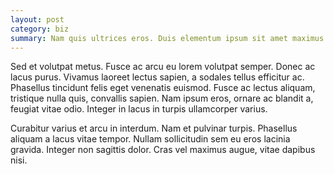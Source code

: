 ```yaml
---
layout: post
category: biz
summary: Nam quis ultrices eros. Duis elementum ipsum sit amet maximus pretium. Morbi sed cursus orci. Ut vestibulum auctor enim. Quisque elementum lorem sit amet metus sollicitudin pellentesque.
---
```


Sed et volutpat metus. Fusce ac arcu eu lorem volutpat semper. Donec ac lacus purus. Vivamus laoreet lectus sapien, a sodales tellus efficitur ac. Phasellus tincidunt felis eget venenatis euismod. Fusce ac lectus aliquam, tristique nulla quis, convallis sapien. Nam ipsum eros, ornare ac blandit a, feugiat vitae odio. Integer in lacus in turpis ullamcorper varius.

Curabitur varius et arcu in interdum. Nam et pulvinar turpis. Phasellus aliquam a lacus vitae tempor. Nullam sollicitudin sem eu eros lacinia gravida. Integer non sagittis dolor. Cras vel maximus augue, vitae dapibus nisi.

